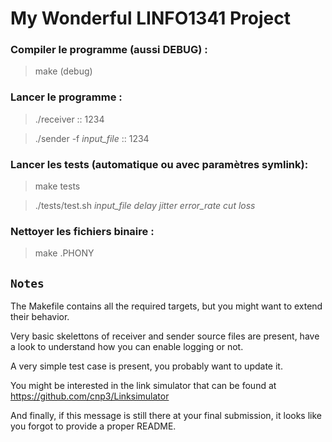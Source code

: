 # My Wonderful LINFO1341 Project

### Compiler le programme (aussi DEBUG) :
> make (debug)

### Lancer le programme : 

> ./receiver :: 1234 

> ./sender -f *input_file* :: 1234 

### Lancer les tests (automatique ou avec paramètres symlink): 

> make tests 

> ./tests/test.sh *input_file* *delay* *jitter* *error_rate* *cut* *loss* 

### Nettoyer les fichiers binaire : 

> make .PHONY 

## ``` Notes ```

The Makefile contains all the required targets, but you might want to extend their behavior.

Very basic skelettons of receiver and sender source files are present, have a look to understand how you can enable logging or not.

A very simple test case is present, you probably want to update it.

You might be interested in the link simulator that can be found at https://github.com/cnp3/Linksimulator

And finally, if this message is still there at your final submission, it looks like you forgot to provide a proper README.